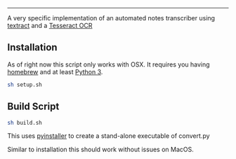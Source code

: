 

--------------------------------------------------------------------

 A very specific implementation of an automated notes transcriber using [textract](https://github.com/deanmalmgren/textract) and a [Tesseract OCR](https://github.com/tesseract-ocr/tesseract)


## Installation

As of right now this script only works with OSX. It requires you having [homebrew](https://brew.sh/) and at least [Python 3](https://www.python.org/downloads/).

```bash
sh setup.sh
```

## Build Script
```bash
sh build.sh
```

This uses [pyinstaller](https://github.com/pyinstaller/pyinstaller) to create a stand-alone executable of convert.py

Similar to installation this should work without issues on MacOS.
